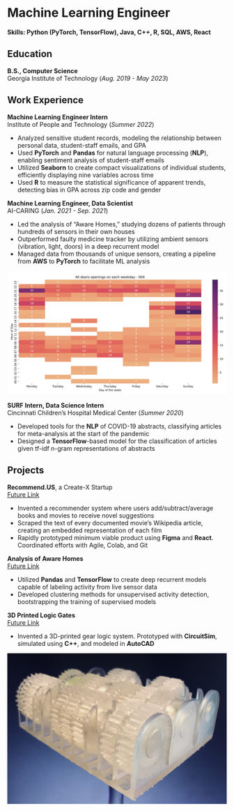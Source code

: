 # Machine Learning Engineer  
**Skills: Python (PyTorch, TensorFlow), Java, C++, R, SQL, AWS, React**

## Education			        		
**B.S., Computer Science**  
Georgia Institute of Technology (_Aug. 2019 - May 2023_)

## Work Experience
**Machine Learning Engineer Intern**  
Institute of People and Technology (_Summer 2022_)
  - Analyzed sensitive student records, modeling the relationship between personal data, student-staff emails, and GPA
  - Used **PyTorch** and **Pandas** for natural language processing (**NLP**), enabling sentiment analysis of student-staff emails
  - Utilized **Seaborn** to create compact visualizations of individual students, efficiently displaying nine variables across time
  - Used **R** to measure the statistical significance of apparent trends, detecting bias in GPA across zip code and gender

**Machine Learning Engineer, Data Scientist**  
AI-CARING (_Jan. 2021 - Sep. 2021_)
- Led the analysis of “Aware Homes,” studying dozens of patients through hundreds of sensors in their own houses
- Outperformed faulty medicine tracker by utilizing ambient sensors (vibration, light, doors) in a deep recurrent model
- Managed data from thousands of unique sensors, creating a pipeline from **AWS** to **PyTorch** to facilitate ML analysis

![Visualization of faulty medication tracker](/assets/img/med_graphic.png)

**SURF Intern, Data Science Intern**  
Cincinnati Children’s Hospital Medical Center (_Summer 2020_)
- Developed tools for the **NLP** of COVID-19 abstracts, classifying articles for meta-analysis at the start of the pandemic
- Designed a **TensorFlow**-based model for the classification of articles given tf-idf n-gram representations of abstracts

## Projects
**Recommend.US**, a Create-X Startup  
[Future Link](https://www.linkedin.com/in/jacobwilliams314/)
- Invented a recommender system where users add/subtract/average books and movies to receive novel suggestions
- Scraped the text of every documented movie’s Wikipedia article, creating an embedded representation of each film
- Rapidly prototyped minimum viable product using **Figma** and **React**. Coordinated efforts with Agile, Colab, and Git

**Analysis of Aware Homes**  
[Future Link](https://www.linkedin.com/in/jacobwilliams314/)
- Utilized **Pandas** and **TensorFlow** to create deep recurrent models capable of labeling activity from live sensor data
- Developed clustering methods for unsupervised activity detection, bootstrapping the training of supervised models

**3D Printed Logic Gates**  
[Future Link](https://www.linkedin.com/in/jacobwilliams314/)
- Invented a 3D-printed gear logic system. Prototyped with **CircuitSim**, simulated using **C++**, and modeled in **AutoCAD**

![Gear-based Logic Gates. Here, a working half-adder](/assets/img/gear_project.jpg)

